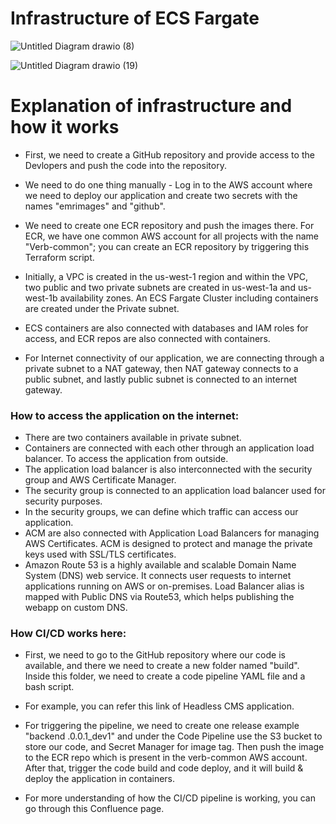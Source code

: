 # Infrastructure of ECS Fargate

![Untitled Diagram drawio (8)](https://user-images.githubusercontent.com/76546821/215265956-45f82a59-bfba-4714-84cf-798a4bef0830.png)

![Untitled Diagram drawio (19)](https://user-images.githubusercontent.com/76546821/220324690-623cafa9-0b45-4107-a644-9ea01627c4b6.png)


# Explanation of infrastructure and how it works

* First, we need to create a GitHub repository and provide access to the Devlopers and push the code into the repository.

* We need to do one thing manually - Log in to the AWS account where we need to deploy our application and create two secrets with the names "emrimages" and "github".

* We need to create one ECR repository and push the images there. For ECR, we have one common AWS account for all projects with the name "Verb-common"; you can create an ECR repository by triggering this Terraform script.

* Initially, a VPC is created in the us-west-1 region and within the VPC, two public and two private subnets are created in us-west-1a and us-west-1b availability zones. An ECS Fargate Cluster including containers are created under the Private subnet.
* ECS containers are also connected with databases and IAM roles for access, and ECR repos are also connected with containers.
* For Internet connectivity of our application, we are connecting through a private subnet to a NAT gateway, then NAT gateway connects to a public subnet, and lastly  public subnet is connected to an internet gateway.

### How to access the application on the internet:

* There are two containers available in private subnet.
* Containers are connected with each other through an application load balancer. To access the application from outside. 
* The application load balancer is also interconnected with the security group and AWS Certificate Manager.
* The security group is connected to an application load balancer used for security purposes.
* In the security groups, we can define which traffic can access our application.
* ACM are also connected with Application Load Balancers for managing AWS Certificates. ACM is designed to protect and manage the private keys used with SSL/TLS certificates.
* Amazon Route 53 is a highly available and scalable Domain Name System (DNS) web service. It connects user requests to internet applications running on AWS or on-premises. Load Balancer alias is mapped with Public DNS via Route53, which helps publishing the webapp on custom DNS.
 
### How CI/CD works here: 
 
* First, we need to go to the GitHub repository where our code is available, and there we need to create a new folder named "build". Inside this folder, we need to create a code pipeline YAML file and a bash script.

* For example, you can refer this link of Headless CMS application.

* For triggering the pipeline, we need to create one release example "backend .0.0.1_dev1" and under the Code Pipeline use the S3 bucket to store our code, and Secret Manager for image tag. Then push the image to the ECR repo which is present in the  verb-common AWS account. After that, trigger the code build and code deploy, and it will build & deploy the application in containers.

* For more understanding of how the CI/CD pipeline is working, you can go through this Confluence page.
